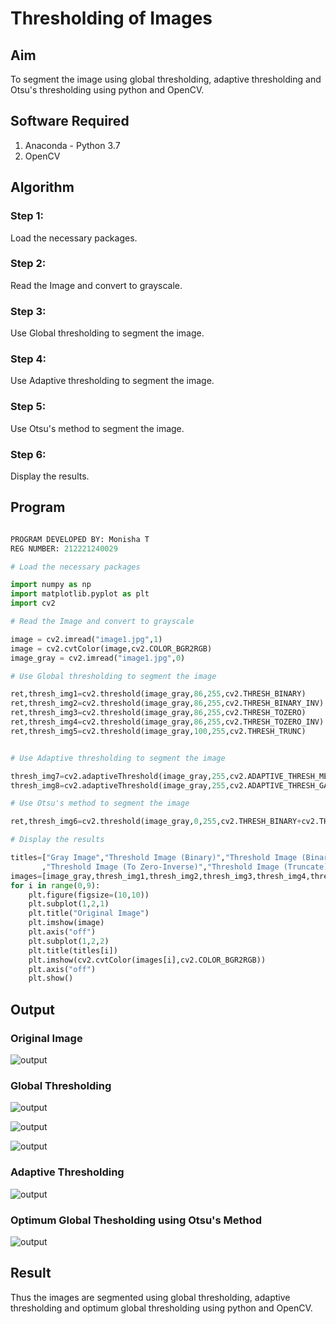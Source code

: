# Thresholding of Images
## Aim
To segment the image using global thresholding, adaptive thresholding and Otsu's thresholding using python and OpenCV.

## Software Required
1. Anaconda - Python 3.7
2. OpenCV

## Algorithm

### Step 1:

Load the necessary packages.

### Step 2:

Read the Image and convert to grayscale.

### Step 3:

Use Global thresholding to segment the image.

### Step 4:

Use Adaptive thresholding to segment the image.

### Step 5:

Use Otsu's method to segment the image.

### Step 6:

Display the results.

## Program

```python

PROGRAM DEVELOPED BY: Monisha T
REG NUMBER: 212221240029

# Load the necessary packages

import numpy as np
import matplotlib.pyplot as plt
import cv2

# Read the Image and convert to grayscale

image = cv2.imread("image1.jpg",1)
image = cv2.cvtColor(image,cv2.COLOR_BGR2RGB)
image_gray = cv2.imread("image1.jpg",0)

# Use Global thresholding to segment the image

ret,thresh_img1=cv2.threshold(image_gray,86,255,cv2.THRESH_BINARY)
ret,thresh_img2=cv2.threshold(image_gray,86,255,cv2.THRESH_BINARY_INV)
ret,thresh_img3=cv2.threshold(image_gray,86,255,cv2.THRESH_TOZERO)
ret,thresh_img4=cv2.threshold(image_gray,86,255,cv2.THRESH_TOZERO_INV)
ret,thresh_img5=cv2.threshold(image_gray,100,255,cv2.THRESH_TRUNC)


# Use Adaptive thresholding to segment the image

thresh_img7=cv2.adaptiveThreshold(image_gray,255,cv2.ADAPTIVE_THRESH_MEAN_C,cv2.THRESH_BINARY,11,2)
thresh_img8=cv2.adaptiveThreshold(image_gray,255,cv2.ADAPTIVE_THRESH_GAUSSIAN_C,cv2.THRESH_BINARY,11,2)

# Use Otsu's method to segment the image 

ret,thresh_img6=cv2.threshold(image_gray,0,255,cv2.THRESH_BINARY+cv2.THRESH_OTSU)

# Display the results

titles=["Gray Image","Threshold Image (Binary)","Threshold Image (Binary Inverse)","Threshold Image (To Zero)"
       ,"Threshold Image (To Zero-Inverse)","Threshold Image (Truncate)","Otsu","Adaptive Threshold (Mean)","Adaptive Threshold (Gaussian)"]
images=[image_gray,thresh_img1,thresh_img2,thresh_img3,thresh_img4,thresh_img5,thresh_img6,thresh_img7,thresh_img8]
for i in range(0,9):
    plt.figure(figsize=(10,10))
    plt.subplot(1,2,1)
    plt.title("Original Image")
    plt.imshow(image)
    plt.axis("off")
    plt.subplot(1,2,2)
    plt.title(titles[i])
    plt.imshow(cv2.cvtColor(images[i],cv2.COLOR_BGR2RGB))
    plt.axis("off")
    plt.show()

```
## Output

### Original Image

![output](./output1.png)

### Global Thresholding

![output](./output2.png)

![output](./output3.png)

![output](./output4.png)


### Adaptive Thresholding

![output](./output5.png)


### Optimum Global Thesholding using Otsu's Method

![output](./output6.png)


## Result
Thus the images are segmented using global thresholding, adaptive thresholding and optimum global thresholding using python and OpenCV.

